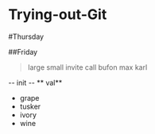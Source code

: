 # Trying-out-Git

#Thursday

##Friday

> large
> small
> invite
> call
> bufon
> max
> karl

-- init --
** val**
- grape
- tusker
- ivory
- wine
